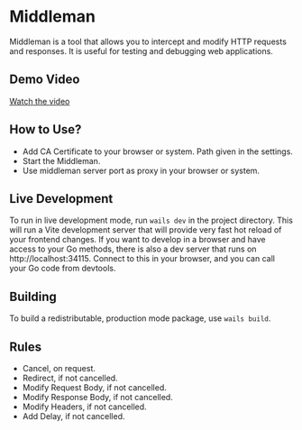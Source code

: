# Middleman

Middleman is a tool that allows you to intercept and modify HTTP requests and responses. It is useful for testing and debugging web applications.

## Demo Video

[Watch the video](https://www.youtube.com/watch?v=tVchu5zLN_o)

## How to Use?

- Add CA Certificate to your browser or system. Path given in the settings.
- Start the Middleman.
- Use middleman server port as proxy in your browser or system.

## Live Development

To run in live development mode, run `wails dev` in the project directory. This will run a Vite development
server that will provide very fast hot reload of your frontend changes. If you want to develop in a browser
and have access to your Go methods, there is also a dev server that runs on http://localhost:34115. Connect
to this in your browser, and you can call your Go code from devtools.

## Building

To build a redistributable, production mode package, use `wails build`.


## Rules


- Cancel, on request.
- Redirect, if not cancelled.
- Modify Request Body, if not cancelled.
- Modify Response Body, if not cancelled.
- Modify Headers, if not cancelled.
- Add Delay, if not cancelled.